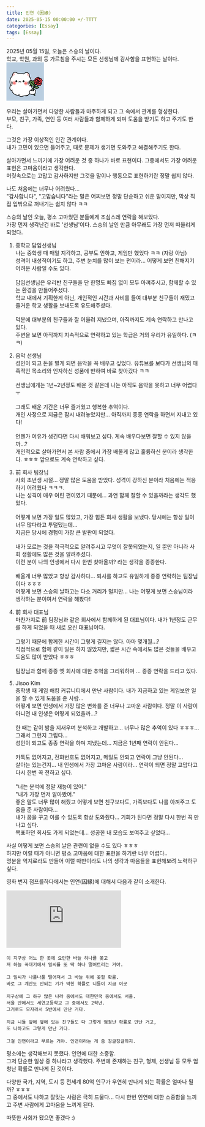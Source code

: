 ```yaml
---
title: 인연 (因緣)
date: 2025-05-15 00:00:00 +/-TTTT
categories: [Essay]
tags: [Essay]
---
```


2025년 05월 15일, 오늘은 스승의 날이다.  
학교, 학원, 과외 등 가르침을 주시는 모든 선생님께 감사함을 표현하는 날이다.  
![](/assets/posts/2025-05-15-Destiny/1.png)

우리는 살아가면서 다양한 사람들과 마주하게 되고 그 속에서 관계를 형성한다.  
부모, 친구, 가족, 연인 등 여러 사람들과 함께하게 되며 도움을 받기도 하고 주기도 한다.  

그것은 가장 이상적인 인간 관계이다.  
내가 고민이 있으면 들어주고, 때로 문제가 생기면 도와주고 해결해주기도 한다.  

살아가면서 느끼기에 가장 어려운 것 중 하나가 바로 표현이다. 그중에서도 가장 어려운 표현은 고마움이라고 생각한다.  
머릿속으로는 고맙고 감사하지만 그것을 말이나 행동으로 표현하기란 정말 쉽지 않다.  

나도 처음에는 너무나 어려웠다...  
"감사합니다", "고맙습니다"라는 말은 어찌보면 정말 단순하고 쉬운 말이지만, 막상 직접 입밖으로 꺼내기는 쉽지 않다 ㅋㅋ  

스승의 날인 오늘, 평소 고마웠던 분들에게 조심스레 연락을 해보았다.  
가장 먼저 생각난건 바로 '선생님'이다. 스승의 날인 만큼 아무래도 가장 먼저 떠올리게 되었다.  

1. 중학교 담임선생님  
나는 중학생 때 매일 지각하고, 공부도 안하고, 게임만 했었다 ㅋㅋ (자랑 아님)  
성격이 내성적이기도 하고, 주변 눈치를 많이 보는 편이라... 어떻게 보면 친해지기 어려운 사람일 수도 있다.<br><br>
담임선생님은 우리반 친구들을 단 한명도 빠짐 없이 모두 아껴주시고, 함께할 수 있는 환경을 만들어주셨다.  
학교 내에서 기획한게 아닌, 개인적인 시간과 사비를 들여 대부분 친구들이 재밌고 즐거운 학교 생활을 보내도록 유도해주셨다.<br><br>덕분에 대부분의 친구들과 잘 어울려 지냈으며, 아직까지도 계속 연락하고 만나고 있다.  
주변을 보면 아직까지 지속적으로 연락하고 있는 학급은 거의 우리가 유일하다. (ㅋㅋ)  

2. 음악 선생님  
성인이 되고 돈을 벌게 되면 음악을 꼭 배우고 싶었다. 유튜브를 보다가 선생님의 매혹적인 목소리와 인자하신 성품에 반하여 바로 찾아갔다 ㅋㅋ <br><br>선생님에게는 1년~2년정도 배운 것 같은데 나는 아직도 음악을 못하고 너무 어렵다 ㅜ<br><br>그래도 배운 기간은 너무 즐거웠고 행복한 추억이다.  
개인 사정으로 지금은 잠시 내려놓았지만... 아직까지 종종 연락을 하면서 지내고 있다!<br><br>언젠가 여유가 생긴다면 다시 배워보고 싶다. 게속 배우다보면 잘할 수 있지 않을까...?  
개인적으로 살아가면서 본 사람 중에서 가장 배울게 많고 훌륭하신 분이라 생각한다. ㅎㅎㅎ 앞으로도 계속 연락하고 싶다.  

3. 前 회사 팀장님  
사회 초년생 시절... 정말 많은 도움을 받았다. 성격이 강하신 분이라 처음에는 적응하기 어려웠다 ㅋㅋㅋ.  
나는 성격이 매우 여린 편이였기 때문에... 과연 함께 잘할 수 있을까라는 생각도 했었다.<br><br>어떻게 보면 가장 일도 많았고, 가장 힘든 회사 생활을 보냈다. 당시에는 항상 일이 너무 많다라고 투덜댔는데...  
지금은 당시에 경험이 가장 큰 발판이 되었다.<br><br>내가 모르는 것을 적극적으로 알려주시고 무엇이 잘못되었는지, 일 뿐만 아니라 사회 생활에도 많은 것을 알려주셨다.  
이런 분이 나의 인생에서 다시 한번 찾아올까? 라는 생각을 종종한다.<br><br>배울게 너무 많았고 항상 감사하다... 퇴사를 하고도 유일하게 종종 연락하는 팀장님이다 ㅎㅎㅎ  
어떻게 보면 스승의 날하고는 다소 거리가 멀지만... 나는 어떻게 보면 스승님이라 생각하는 분이여서 연락을 해봤다!

4. 前 회사 대표님  
마찬가지로 前 팀장님과 같은 회사에서 함께하게 된 대표님이다. 내가 1년정도 근무를 하게 되었을 때 새로 오신 대표님이다.<br><br>그렇기 때문에 함께한 시간이 그렇게 길지는 않다. 아마 몇개월...?  
직접적으로 함께 같이 일은 하지 않았지만, 짧은 시간 속에서도 많은 것들을 배우고 도움도 많이 받았다 ㅎㅎㅎ<br><br>팀장님과 함께 종종 옛 회사에 대한 추억을 그리워하며 ... 종종 연락을 드리고 있다.

5. Jisoo Kim  
중학생 때 게임 해킹 커뮤니티에서 만난 사람이다. 내가 지금하고 있는 게임보안 일을 할 수 있게 도움을 준 사람...  
어떻게 보면 인생에서 가장 많은 변화를 준 너무나 고마운 사람이다. 정말 이 사람이 아니면 내 인생은 어떻게 되었을까...?<br><br>한 때는 같이 밤을 지새우며 분석하고 개발하고... 너무나 많은 추억이 있다 ㅎㅎㅎ... 그래서 그런지 그립다...  
성인이 되고도 종종 연락을 하며 지냈는데... 지금은 1년째 연락이 안된다...<br><br>카톡도 없어지고, 전화번호도 없어지고, 메일도 안되고 연락이 그냥 안된다...  
살아는 있는건지... 내 인생에서 가장 고마운 사람이라... 연락이 되면 정말 고맙다고 다시 한번 꼭 전하고 싶다.<br><br>"너는 분석에 정말 재능이 있어."  
"내가 가장 먼저 알아봤어."  
좋은 말도 너무 많이 해줬고 어떻게 보면 친구보다도, 가족보다도 나를 아껴주고 도움을 준 사람이다...  
내가 꿈을 꾸고 이룰 수 있도록 항상 도와줬다... 기회가 된다면 정말 다시 한번 꼭 만나고 싶다.  
목표하던 회사도 가게 되었는데... 성공한 내 모습도 보여주고 싶었다...  

사실 어떻게 보면 스승의 날은 관련이 없을 수도 있다 ㅎㅎㅎ  
하지만 이럴 때가 아니면 평소 고마움에 대한 표현을 하기란 너무 어렵다..  
명분을 억지로라도 만들어 이럴 때만이라도 나의 생각과 마음들을 표현해보려 노력하구 싶다.

영화 번지 점프를하다에서는 인연(因緣)에 대해서 다음과 같이 소개한다.
<iframe src="https://www.youtube.com/embed/iRrtztwDkSE" title="[영화속 명장면] 번지점프를 하다 - 인연이란" frameborder="0" allow="accelerometer; autoplay; clipboard-write; encrypted-media; gyroscope; picture-in-picture; web-share" referrerpolicy="strict-origin-when-cross-origin" allowfullscreen></iframe>

```
이 지구상 어느 한 곳에 요만한 바늘 하나를 꽂고
저 하늘 꼭대기에서 밀씨를 또 딱 하나 떨어트리는 거야.

그 밀씨가 나풀나풀 떨어져서 그 바늘 위에 꽂힐 확률.
바로 그 계산도 안되는 기가 막힌 확률로 니들이 지금 이곳

지구상에 그 하구 많은 나라 중에서도 대한민국 중에서도 서울.
서울 안에서도 세연고등학교 그 중에서도 2학년.
그거로도 모자라서 5반에서 만난 거다.

지금 니들 앞에 옆에 있는 친구들도 다 그렇게 엄청난 확률로 만난 거고,
또 나하고도 그렇게 만난 거다.

그걸 인연이라고 부르는 거야. 인연이라는 게 좀 징글징글하지.
```

평소에는 생각해보지 못했다. 인연에 대한 소중함.  
그저 단순한 일상 중 하나라고 생각했다. 주변에 존재하는 친구, 형제, 선생님 등 모두 엄청난 확률로 만나게 된 것이다.

다양한 국가, 지역, 도시 등 전세계 80억 인구가 우연히 만나게 되는 확률은 얼마나 될까? ㅎㅎㅎ  
그 중에서도 나하고 잘맞는 사람은 극히 드물다... 다시 한번 인연에 대한 소중함을 느끼고 주변 사람에게 고마움을 느끼게 된다. 

따뜻한 사회가 됐으면 좋겠다 :)